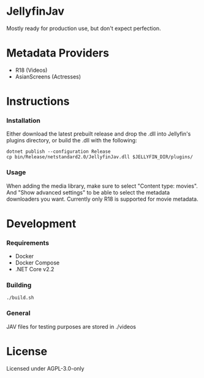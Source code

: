# JellyfinJav
Mostly ready for production use, but don't expect perfection.

# Metadata Providers
* R18 (Videos)
* AsianScreens (Actresses)

# Instructions
### Installation
Either download the latest prebuilt release and drop the .dll into Jellyfin's plugins directory, or build the .dll with the following:
        
    dotnet publish --configuration Release
    cp bin/Release/netstandard2.0/JellyfinJav.dll $JELLYFIN_DIR/plugins/

### Usage
When adding the media library, make sure to select "Content type: movies". And "Show advanced settings" to be able to select the metadata downloaders you want. Currently only R18 is supported for movie metadata.

# Development
### Requirements
* Docker
* Docker Compose
* .NET Core v2.2

### Building
    ./build.sh

### General
JAV files for testing purposes are stored in ./videos

# License
Licensed under AGPL-3.0-only
